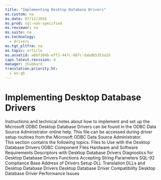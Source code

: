 ```yaml
---
title: "Implementing Desktop Database Drivers"
ms.custom: na
ms.date: 07/12/2016
ms.prod: sql-non-specified
ms.reviewer: na
ms.suite: na
ms.technology: 
  - drivers
ms.tgt_pltfrm: na
ms.topic: article
ms.assetid: a8bf304b-eff1-447c-887c-dabdb5353a2d
caps.latest.revision: 4
manager: jhubbard
translation.priority.ht: 
  - en-gb
---
```

# Implementing Desktop Database Drivers
<?xml version="1.0" encoding="utf-8"?>
<developerConceptualDocument xmlns="http://ddue.schemas.microsoft.com/authoring/2003/5" xmlns:xlink="http://www.w3.org/1999/xlink" xmlns:xsi="http://www.w3.org/2001/XMLSchema-instance" xsi:schemaLocation="http://ddue.schemas.microsoft.com/authoring/2003/5 http://dduestorage.blob.core.windows.net/ddueschema/developer.xsd">
  <introduction>
    <para>Instructions and technical notes about how to implement and set up the Microsoft ODBC Desktop Database Drivers can be found in the ODBC Data Source Administrator online help. This file can be accessed during driver setup routines from the <legacyLink xlink:href="a2f66b4c-a4ac-401b-8e95-d8f96332e0b5">Microsoft ODBC Data Source Administrator</legacyLink>.</para>
  </introduction>
  <section>
    <content>
      <para>This section contains the following topics.

</para>
      <list class="bullet">
        <listItem>
          <para>
            <legacyLink xlink:href="c936b9e9-e965-4437-a205-833413320940">Files to Use with the Desktop Database Drivers</legacyLink>
          </para>
        </listItem>
        <listItem>
          <para>
            <legacyLink xlink:href="300d387d-be03-4be3-8c7c-6caf56d678ce">ODBC Component Files</legacyLink>
          </para>
        </listItem>
        <listItem>
          <para>
            <legacyLink xlink:href="6df2e9cd-de10-4629-97bd-32f2782616c7">Hardware and Software Requirements</legacyLink>
          </para>
        </listItem>
        <listItem>
          <para>
            <legacyLink xlink:href="9ae2d9b5-365f-4f0a-9116-defe9498b401">Descriptors with Desktop Database Drivers</legacyLink>
          </para>
        </listItem>
        <listItem>
          <para>
            <legacyLink xlink:href="1c3740eb-62c6-4009-b4b2-570fcf5661e4">Diagnostics for Desktop Database Drivers</legacyLink>
          </para>
        </listItem>
        <listItem>
          <para>
            <legacyLink xlink:href="869b8421-f71e-4dfd-adce-691bd3012b16">Functions Accepting String Parameters</legacyLink>
          </para>
        </listItem>
        <listItem>
          <para>
            <legacyLink xlink:href="50c8c7df-df01-4f4d-ad62-d059cf29d73a">SQL-92 Compliance</legacyLink>
          </para>
        </listItem>
        <listItem>
          <para>
            <legacyLink xlink:href="3601c0c7-18ad-4b41-b80b-5839276d0cba">Base Address of Drivers</legacyLink>
          </para>
        </listItem>
        <listItem>
          <para>
            <legacyLink xlink:href="7e036b66-2fbe-4ce2-815c-2fd03b6fce4d">Setup DLL</legacyLink>
          </para>
        </listItem>
        <listItem>
          <para>
            <legacyLink xlink:href="09ebe734-39a0-4af0-a39b-1d5479f69635">Translation DLLs and Desktop Database Drivers</legacyLink>
          </para>
        </listItem>
        <listItem>
          <para>
            <legacyLink xlink:href="dd695638-1a0b-4e27-8a6a-9510ebb5a5ee">Desktop Database Driver Compatibility</legacyLink>
          </para>
        </listItem>
        <listItem>
          <para>
            <legacyLink xlink:href="1a4c4b7e-9744-411f-9b6e-06dfdad92cf7">Desktop Database Driver Performance Issues</legacyLink>
          </para>
        </listItem>
      </list>
    </content>
  </section>
  <relatedTopics />
</developerConceptualDocument>